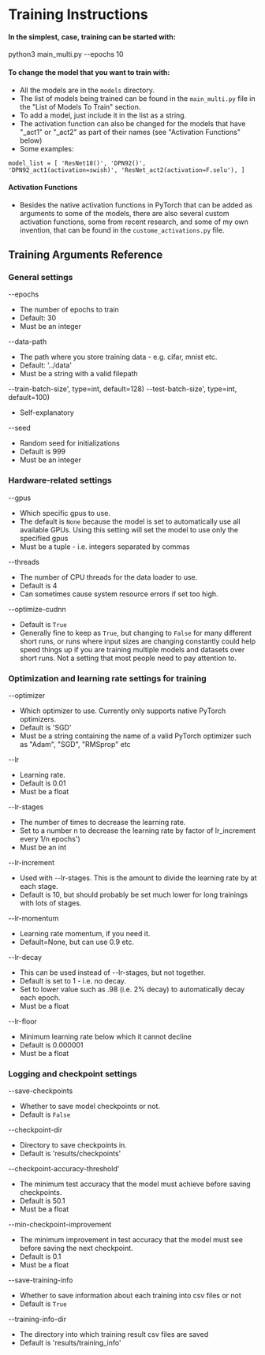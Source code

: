 # Training Instructions

#### In the simplest, case, training can be started with:
python3 main_multi.py --epochs 10

#### To change the model that you want to train with:
* All the models are in the `models` directory.
* The list of models being trained can be found in the `main_multi.py` file in the "List of Models To Train" section.
* To add a model, just include it in the list as a string.
* The activation function can also be changed for the models that have "_act1" or "_act2" as part of their names (see "Activation Functions" below)
* Some examples:

`model_list = [
    'ResNet18()',
    'DPN92()',
    'DPN92_act1(activation=swish)',
    'ResNet_act2(activation=F.selu'),
	]`

#### Activation Functions
* Besides the native activation functions in PyTorch that can be added as arguments to some of the models, there are also several custom activation functions, some from recent research, and some of my own invention, that can be found in the `custome_activations.py` file.

## Training Arguments Reference

### General settings
--epochs
* The number of epochs to train 
* Default:	 30
* Must be an integer

--data-path
* The path where you store training data - e.g. cifar, mnist etc.
* Default:	 '../data'
* Must be a string with a valid filepath

--train-batch-size', type=int, default=128)
--test-batch-size', type=int, default=100)
* Self-explanatory

--seed
* Random seed for initializations
* Default is 999
* Must be an integer

### Hardware-related settings
--gpus
* Which specific gpus to use.
* The default is `None` because the model is set to automatically use all available GPUs. Using this setting will set the model to use only the specified gpus
* Must be a tuple - i.e. integers separated by commas

--threads
* The number of CPU threads for the data loader to use.
* Default is 4
* Can sometimes cause system resource errors if set too high.

--optimize-cudnn
* Default is `True`
* Generally fine to keep as `True`, but changing to `False` for many different short runs, or runs where input sizes are changing constantly could help speed things up if you are training multiple models and datasets over short runs. Not a setting that most people need to pay attention to.

### Optimization and learning rate settings for training

--optimizer
* Which optimizer to use. Currently only supports native PyTorch optimizers.
* Default is 'SGD'
* Must be a string containing the name of a valid PyTorch optimizer such as "Adam", "SGD", "RMSprop" etc

--lr
* Learning rate. 
* Default is 0.01
* Must be a float

--lr-stages
* The number of times to decrease the learning rate.
* Set to a number n to decrease the learning rate by factor of lr_increment every 1/n epochs')
* Must be an int

--lr-increment
* Used with --lr-stages. This is the amount to divide the learning rate by at each stage.
* Default is 10, but should probably be set much lower for long trainings with lots of stages.

--lr-momentum
* Learning rate momentum, if you need it.
* Default=None, but can use 0.9 etc.

--lr-decay
* This can be used instead of --lr-stages, but not together.
* Default is set to 1 - i.e. no decay. 
* Set to lower value such as .98 (i.e. 2% decay) to automatically decay each epoch.
* Must be a float

--lr-floor
* Minimum learning rate below which it cannot decline
* Default is 0.000001
* Must be a float

### Logging and checkpoint settings

--save-checkpoints
* Whether to save model checkpoints or not.
* Default is `False`

--checkpoint-dir
* Directory to save checkpoints in.
* Default is 'results/checkpoints'

--checkpoint-accuracy-threshold'
* The minimum test accuracy that the model must achieve before saving checkpoints.
* Default is 50.1
* Must be a float

--min-checkpoint-improvement
* The minimum improvement in test accuracy that the model must see before saving the next checkpoint.
* Default is 0.1
* Must be a float

--save-training-info
* Whether to save information about each training into csv files or not
* Default is `True`

--training-info-dir
* The directory into which training result csv files are saved
* Default is 'results/training_info'
